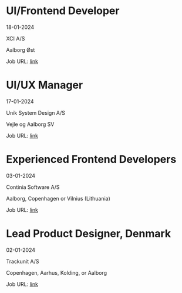 # UI/Frontend Developer
18-01-2024

XCI A/S

Aalborg Øst

Job URL: [link](https://xci.teamtailor.com/jobs/3218939-ui-frontend-developer?promotion=885403-jobindex)


# UI/UX Manager
17-01-2024

Unik System Design A/S

Vejle og Aalborg SV

Job URL: [link](https://candidate.hr-manager.net/ApplicationInit.aspx?cid=1767&ProjectId=143733&DepartmentId=18959&MediaId=4617)


# Experienced Frontend Developers
03-01-2024

Continia Software A/S

Aalborg, Copenhagen or Vilnius (Lithuania)

Job URL: [link](https://candidate.hr-manager.net/ApplicationInit.aspx?cid=2032&ProjectId=143642&DepartmentId=18972&MediaId=5)


# Lead Product Designer, Denmark
02-01-2024

Trackunit A/S

Copenhagen, Aarhus, Kolding, or Aalborg

Job URL: [link](https://trackunit.com/jobs/?hr=show-job/177731&linkref=163484&locale=en_US)


